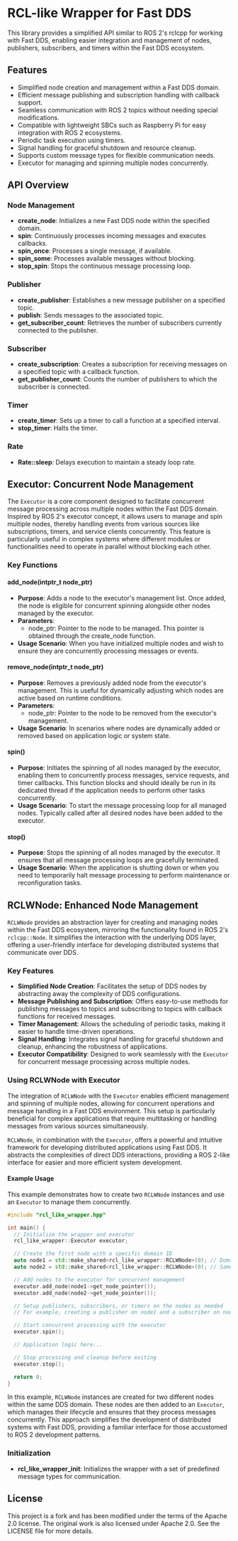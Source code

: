 # RCL-like Wrapper for Fast DDS

This library provides a simplified API similar to ROS 2's rclcpp for working with Fast DDS, enabling easier integration and management of nodes, publishers, subscribers, and timers within the Fast DDS ecosystem.

## Features

- Simplified node creation and management within a Fast DDS domain.
- Efficient message publishing and subscription handling with callback support.
- Seamless communication with ROS 2 topics without needing special modifications.
- Compatible with lightweight SBCs such as Raspberry Pi for easy integration with ROS 2 ecosystems.
- Periodic task execution using timers.
- Signal handling for graceful shutdown and resource cleanup.
- Supports custom message types for flexible communication needs.
- Executor for managing and spinning multiple nodes concurrently.

## API Overview

### Node Management

- **create_node**: Initializes a new Fast DDS node within the specified domain.
- **spin**: Continuously processes incoming messages and executes callbacks.
- **spin_once**: Processes a single message, if available.
- **spin_some**: Processes available messages without blocking.
- **stop_spin**: Stops the continuous message processing loop.

### Publisher

- **create_publisher**: Establishes a new message publisher on a specified topic.
- **publish**: Sends messages to the associated topic.
- **get_subscriber_count**: Retrieves the number of subscribers currently connected to the publisher.

### Subscriber

- **create_subscription**: Creates a subscription for receiving messages on a specified topic with a callback function.
- **get_publisher_count**: Counts the number of publishers to which the subscriber is connected.

### Timer

- **create_timer**: Sets up a timer to call a function at a specified interval.
- **stop_timer**: Halts the timer.

### Rate

- **Rate::sleep**: Delays execution to maintain a steady loop rate.

## Executor: Concurrent Node Management

The `Executor` is a core component designed to facilitate concurrent message processing across multiple nodes within the Fast DDS domain. Inspired by ROS 2's executor concept, it allows users to manage and spin multiple nodes, thereby handling events from various sources like subscriptions, timers, and service clients concurrently. This feature is particularly useful in complex systems where different modules or functionalities need to operate in parallel without blocking each other.

### Key Functions

#### add_node(intptr_t node_ptr)

- **Purpose**: Adds a node to the executor's management list. Once added, the node is eligible for concurrent spinning alongside other nodes managed by the executor.
- **Parameters**:
  - node_ptr: Pointer to the node to be managed. This pointer is obtained through the create_node function.
- **Usage Scenario**: When you have initialized multiple nodes and wish to ensure they are concurrently processing messages or events.

#### remove_node(intptr_t node_ptr)

- **Purpose**: Removes a previously added node from the executor's management. This is useful for dynamically adjusting which nodes are active based on runtime conditions.
- **Parameters**:
  - node_ptr: Pointer to the node to be removed from the executor's management.
- **Usage Scenario**: In scenarios where nodes are dynamically added or removed based on application logic or system state.

#### spin()

- **Purpose**: Initiates the spinning of all nodes managed by the executor, enabling them to concurrently process messages, service requests, and timer callbacks. This function blocks and should ideally be run in its dedicated thread if the application needs to perform other tasks concurrently.
- **Usage Scenario**: To start the message processing loop for all managed nodes. Typically called after all desired nodes have been added to the executor.

#### stop()

- **Purpose**: Stops the spinning of all nodes managed by the executor. It ensures that all message processing loops are gracefully terminated.
- **Usage Scenario**: When the application is shutting down or when you need to temporarily halt message processing to perform maintenance or reconfiguration tasks.

## RCLWNode: Enhanced Node Management

`RCLWNode` provides an abstraction layer for creating and managing nodes within the Fast DDS ecosystem, mirroring the functionality found in ROS 2's `rclcpp::Node`. It simplifies the interaction with the underlying DDS layer, offering a user-friendly interface for developing distributed systems that communicate over DDS.

### Key Features

- **Simplified Node Creation**: Facilitates the setup of DDS nodes by abstracting away the complexity of DDS configurations.
- **Message Publishing and Subscription**: Offers easy-to-use methods for publishing messages to topics and subscribing to topics with callback functions for received messages.
- **Timer Management**: Allows the scheduling of periodic tasks, making it easier to handle time-driven operations.
- **Signal Handling**: Integrates signal handling for graceful shutdown and cleanup, enhancing the robustness of applications.
- **Executor Compatibility**: Designed to work seamlessly with the `Executor` for concurrent message processing across multiple nodes.

### Using RCLWNode with Executor

The integration of `RCLWNode` with the `Executor` enables efficient management and spinning of multiple nodes, allowing for concurrent operations and message handling in a Fast DDS environment. This setup is particularly beneficial for complex applications that require multitasking or handling messages from various sources simultaneously.

`RCLWNode`, in combination with the `Executor`, offers a powerful and intuitive framework for developing distributed applications using Fast DDS. It abstracts the complexities of direct DDS interactions, providing a ROS 2-like interface for easier and more efficient system development.

#### Example Usage

This example demonstrates how to create two `RCLWNode` instances and use an `Executor` to manage them concurrently.

```cpp
#include "rcl_like_wrapper.hpp"

int main() {
  // Initialize the wrapper and executor
  rcl_like_wrapper::Executor executor;

  // Create the first node with a specific domain ID
  auto node1 = std::make_shared<rcl_like_wrapper::RCLWNode>(0); // Domain ID 0
  auto node2 = std::make_shared<rcl_like_wrapper::RCLWNode>(0); // Same domain, different node

  // Add nodes to the executor for concurrent management
  executor.add_node(node1->get_node_pointer());
  executor.add_node(node2->get_node_pointer());

  // Setup publishers, subscribers, or timers on the nodes as needed
  // For example, creating a publisher on node1 and a subscriber on node2

  // Start concurrent processing with the executor
  executor.spin();

  // Application logic here...

  // Stop processing and cleanup before exiting
  executor.stop();

  return 0;
}
```

In this example, `RCLWNode` instances are created for two different nodes within the same DDS domain. These nodes are then added to an `Executor`, which manages their lifecycle and ensures that they process messages concurrently. This approach simplifies the development of distributed systems with Fast DDS, providing a familiar interface for those accustomed to ROS 2 development patterns.


### Initialization

- **rcl_like_wrapper_init**: Initializes the wrapper with a set of predefined message types for communication.

## License

This project is a fork and has been modified under the terms of the Apache 2.0 license. The original work is also licensed under Apache 2.0. See the LICENSE file for more details.
